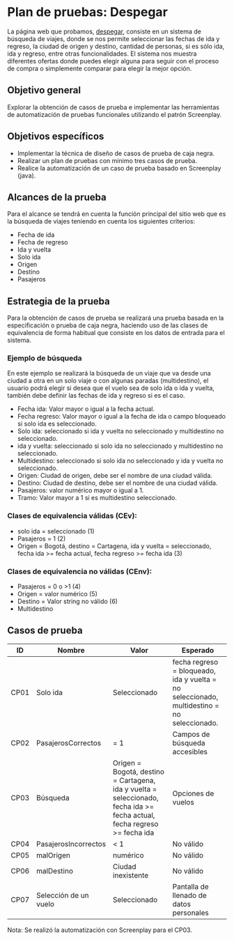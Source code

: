 # Plan de pruebas: Despegar
La página web que probamos, [despegar](https://www.despegar.com.co/), consiste en un sistema de búsqueda de viajes, donde se nos permite seleccionar las fechas de ida y regreso, la ciudad de origen y destino, cantidad de personas, si es sólo ida, ida y regreso, entre otras funcionalidades. El sistema nos muestra diferentes ofertas donde puedes elegir alguna para seguir con el proceso de compra o simplemente comparar para elegir la mejor opción. 

## Objetivo general
Explorar la obtención de casos de prueba e implementar  las herramientas de automatización de pruebas funcionales utilizando el patrón Screenplay.

## Objetivos específicos
* Implementar la técnica de diseño de casos de prueba de caja negra.
* Realizar un plan de pruebas con mínimo tres casos de prueba.
* Realice la automatización de un caso de prueba basado en Screenplay (java).

## Alcances de la prueba
Para el alcance se tendrá en cuenta la función principal del sitio web que es la búsqueda de viajes teniendo en cuenta los siguientes criterios:
* Fecha de ida
* Fecha de regreso
* Ida y vuelta
* Solo ida
* Origen
* Destino
* Pasajeros

## Estrategia de la prueba
Para la obtención de casos de prueba se realizará una prueba basada en la especificación o prueba de caja negra, haciendo uso de las clases de equivalencia de forma habitual que consiste en los datos de entrada para el sistema.

### Ejemplo de búsqueda
En este ejemplo se realizará la búsqueda de un viaje que va desde una ciudad a otra en un solo viaje o con algunas paradas (multidestino), el usuario podrá elegir si desea que el vuelo sea de solo ida o ida y vuelta, también debe definir las fechas de ida y regreso si es el caso.  

* Fecha ida: Valor mayor o igual a la fecha actual.
* Fecha regreso: Valor mayor o igual a la fecha de ida o campo bloqueado si solo ida es seleccionado.
* Solo ida: seleccionado si ida y vuelta no seleccionado y multidestino no seleccionado.
* ida y vuelta: seleccionado si solo ida no seleccionado y multidestino no seleccionado.
* Multidestino: seleccionado si solo ida no seleccionado y ida y vuelta no seleccionado.
* Origen: Ciudad de origen, debe ser el nombre de una ciudad válida.
* Destino: Ciudad de destino, debe ser el nombre de una ciudad válida.
* Pasajeros: valor numérico mayor o igual a  1.
* Tramo: Valor mayor a 1 si es multidestino seleccionado. 

### Clases de equivalencia válidas (CEv):
* solo ida = seleccionado		    (1)
* Pasajeros = 1			            (2)
* Origen = Bogotá, destino = Cartagena, ida y vuelta = seleccionado, fecha ida >= fecha actual, fecha regreso >= fecha ida	(3)

### Clases de equivalencia no válidas (CEnv):
* Pasajeros = 0	o >1			    (4)
* Origen = valor numérico 		    (5)
* Destino = Valor string no válido	(6)
* Multidestino

## Casos de prueba

| ID | Nombre | Valor | Esperado |
| ------------- | ------------- | ------------- | ------------- |
| CP01 | Solo ida  | Seleccionado | fecha regreso = bloqueado, ida y vuelta = no seleccionado, multidestino = no seleccionado. |
| CP02 | PasajerosCorrectos | = 1 | Campos de búsqueda accesibles |
| CP03 | Búsqueda | Origen = Bogotá, destino = Cartagena, ida y vuelta = seleccionado, fecha ida >= fecha actual, fecha regreso >= fecha ida | Opciones de vuelos |
| CP04 | PasajerosIncorrectos | < 1 | No válido |
| CP05 | malOrigen | numérico | No válido |
| CP06 | malDestino | Ciudad inexistente | No válido |
| CP07 | Selección de un vuelo | Seleccionado | Pantalla de llenado de datos personales |

Nota: Se realizó la automatización con Screenplay para el CP03.